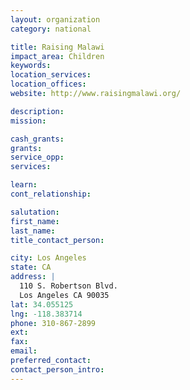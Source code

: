 ```yaml
---
layout: organization
category: national

title: Raising Malawi
impact_area: Children
keywords: 
location_services: 
location_offices: 
website: http://www.raisingmalawi.org/

description: 
mission: 

cash_grants: 
grants: 
service_opp: 
services: 

learn: 
cont_relationship: 

salutation: 
first_name: 
last_name: 
title_contact_person: 

city: Los Angeles
state: CA
address: |
  110 S. Robertson Blvd.  
  Los Angeles CA 90035
lat: 34.055125
lng: -118.383714
phone: 310-867-2899
ext: 
fax: 
email: 
preferred_contact: 
contact_person_intro: 
---
```

